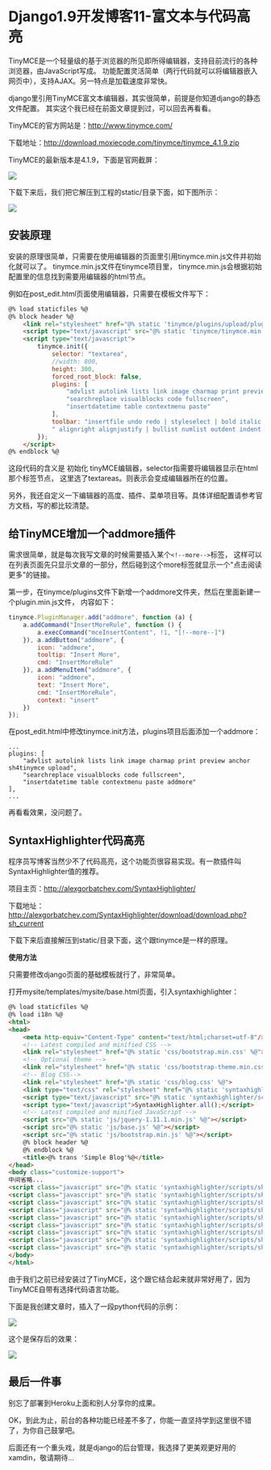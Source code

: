 # Django1.9开发博客11-富文本与代码高亮

TinyMCE是一个轻量级的基于浏览器的所见即所得编辑器，支持目前流行的各种浏览器，由JavaScript写成。 功能配置灵活简单（两行代码就可以将编辑器嵌入网页中），支持AJAX。另一特点是加载速度非常快。

django里引用TinyMCE富文本编辑器，其实很简单，前提是你知道django的静态文件配置。 其实这个我已经在前面文章提到过，可以回去再看看。

TinyMCE的官方网站是：<http://www.tinymce.com/>

下载地址：<http://download.moxiecode.com/tinymce/tinymce_4.1.9.zip>

TinyMCE的最新版本是4.1.9，下面是官网截屏：

![](https://xnstatic-1253397658.file.myqcloud.com/tinymce.png)

下载下来后，我们把它解压到工程的static/目录下面，如下图所示：

![](https://xnstatic-1253397658.file.myqcloud.com/dj101.png)

## 安装原理

安装的原理很简单，只需要在使用编辑器的页面里引用tinymce.min.js文件并初始化就可以了。 tinymce.min.js文件在tinymce项目里， tinymce.min.js会根据初始配置里的信息找到需要用编辑器的html节点。

例如在post_edit.html页面使用编辑器，只需要在模板文件写下：

```html
@% load staticfiles %@
@% block header %@
    <link rel="stylesheet" href="@% static 'tinymce/plugins/upload/plugin.css' %@">
    <script type="text/javascript" src="@% static 'tinymce/tinymce.min.js' %@"></script>
    <script type="text/javascript">
        tinymce.init({
            selector: "textarea",
            //width: 800,
            height: 300,
            forced_root_block: false,
            plugins: [
                "advlist autolink lists link image charmap print preview anchor sh4tinymce upload",
                "searchreplace visualblocks code fullscreen",
                "insertdatetime table contextmenu paste"
            ],
            toolbar: "insertfile undo redo | styleselect | bold italic | alignleft aligncenter" +
            " alignright alignjustify | bullist numlist outdent indent | preview link image sh4tinymce"
        });
    </script>
@% endblock %@
```

这段代码的含义是 初始化 tinyMCE编辑器，selector指需要将编辑器显示在html那个标签节点， 这里选了textareas。则表示<textareas>会变成编辑器所在的位置。

另外，我还自定义一下编辑器的高度、插件、菜单项目等。具体详细配置请参考官方文档，写的都比较清楚。

## 给TinyMCE增加一个addmore插件

需求很简单，就是每次我写文章的时候需要插入某个`<!--more-->`标签， 这样可以在列表页面先只显示文章的一部分，然后碰到这个more标签就显示一个"点击阅读更多"的链接。

第一步，在tinymce/plugins文件下新增一个addmore文件夹，然后在里面新建一个plugin.min.js文件， 内容如下：

```js
tinymce.PluginManager.add("addmore", function (a) {
    a.addCommand("InsertMoreRule", function () {
        a.execCommand("mceInsertContent", !1, "[!--more--]")
    }), a.addButton("addmore", {
        icon: "addmore",
        tooltip: "Insert More",
        cmd: "InsertMoreRule"
    }), a.addMenuItem("addmore", {
        icon: "addmore",
        text: "Insert More",
        cmd: "InsertMoreRule",
        context: "insert"
    })
});
```

在post_edit.html中修改tinymce.init方法，plugins项目后面添加一个addmore：

    ...
    plugins: [
        "advlist autolink lists link image charmap print preview anchor sh4tinymce upload",
        "searchreplace visualblocks code fullscreen",
        "insertdatetime table contextmenu paste addmore"
    ],
    ...

再看看效果，没问题了。

## SyntaxHighlighter代码高亮

程序员写博客当然少不了代码高亮，这个功能页很容易实现。有一款插件叫SyntaxHighlighter值的推荐。

项目主页：<http://alexgorbatchev.com/SyntaxHighlighter/>

下载地址：<http://alexgorbatchev.com/SyntaxHighlighter/download/download.php?sh_current>

下载下来后直接解压到static/目录下面，这个跟tinymce是一样的原理。

**使用方法**

只需要修改django页面的基础模板就行了，非常简单。

打开mysite/templates/mysite/base.html页面，引入syntaxhighlighter：

```html
@% load staticfiles %@
@% load i18n %@
<html>
<head>
    <meta http-equiv="Content-Type" content="text/html;charset=utf-8"/>
    <!-- Latest compiled and minified CSS -->
    <link rel="stylesheet" href="@% static 'css/bootstrap.min.css' %@">
    <!-- Optional theme -->
    <link rel="stylesheet" href="@% static 'css/bootstrap-theme.min.css' %@">
    <!-- Blog CSS-->
    <link rel="stylesheet" href="@% static 'css/blog.css' %@">
    <link type="text/css" rel="stylesheet" href="@% static 'syntaxhighlighter/styles/shCoreDefault.css' %@"/>
    <script type="text/javascript" src="@% static 'syntaxhighlighter/scripts/shCore.js' %@"></script>
    <script type="text/javascript">SyntaxHighlighter.all();</script>
    <!-- Latest compiled and minified JavaScript -->
    <script src="@% static 'js/jquery-1.11.1.min.js' %@"></script>
    <script src="@% static 'js/base.js' %@"></script>
    <script src="@% static 'js/bootstrap.min.js' %@"></script>
    @% block header %@
    @% endblock %@
    <title>@% trans 'Simple Blog'%@</title>
</head>
<body class="customize-support">
中间省略...
<script class="javascript" src="@% static 'syntaxhighlighter/scripts/shBrushJScript.js' %@"></script>
<script class="javascript" src="@% static 'syntaxhighlighter/scripts/shBrushBash.js' %@"></script>
<script class="javascript" src="@% static 'syntaxhighlighter/scripts/shBrushPhp.js' %@"></script>
<script class="javascript" src="@% static 'syntaxhighlighter/scripts/shBrushJava.js' %@"></script>
<script class="javascript" src="@% static 'syntaxhighlighter/scripts/shBrushSql.js' %@"></script>
<script class="javascript" src="@% static 'syntaxhighlighter/scripts/shBrushXml.js' %@"></script>
<script class="javascript" src="@% static 'syntaxhighlighter/scripts/shBrushPython.js' %@"></script>
<script class="javascript" src="@% static 'syntaxhighlighter/scripts/shBrushCss.js' %@"></script>
<script class="javascript" src="@% static 'syntaxhighlighter/scripts/shBrushCpp.js' %@"></script>
</body>
</html>
```

由于我们之前已经安装过了TinyMCE，这个跟它结合起来就非常好用了，因为TinyMCE自带有选择代码语言功能。

下面是我创建文章时，插入了一段python代码的示例：

![](https://xnstatic-1253397658.file.myqcloud.com/dj102.png)

这个是保存后的效果：

![](https://xnstatic-1253397658.file.myqcloud.com/dj103.png)

## 最后一件事

别忘了部署到Heroku上面和别人分享你的成果。

OK，到此为止，前台的各种功能已经差不多了，你能一直坚持学到这里很不错了，为你自己鼓掌吧。

后面还有一个重头戏，就是django的后台管理，我选择了更美观更好用的xamdin，敬请期待...

